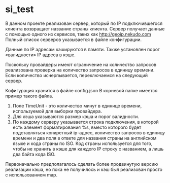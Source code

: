 # si_test

В данном проекте реализован сервер, который по IP подключившегося клиента возвращает название страны клиента.
Сервер получает данные с помощью одного из сервисов, таких как http://geoip.nekudo.com
Полный список серверов указывается в файле конфигурации.

Данные по IP адресам кэшируются в памяти.
Также установлен порог «валидности» IP адреса в кэше.

Поскольку провайдеры имеют ограничение на количество запросов реализована проверка на количество запросов в единицу времени.
Если количество исчерпывается, переключаемся на следующий сервер.

Кофигурация хранится в файле config.json
В корневой папке имеется пример такого файла.
1. Поле TimeUnit - это количество минут в единице времени, используемой для выборки провайдера.
2. Для кэша указываются размер кэша и порог валидности.
3. По каждому серверу указывается строка подключения, в которой есть элемент форматирования %s, вместо которого будет подставляться конкретный ip-адрес,
количество запросов в единицу времени и два поля в ответе для названия страны на английском языке и кода страны по ISO.
Код страны используется для того, чтобы не хранить в кэше для каждого IP строку с названием, а лишь два байта кода ISO. 

Первоначально предполагалось сделать более продвинутую версию реализации кэша, но пока не получилось и кэш был реализован просто с использованием map.
